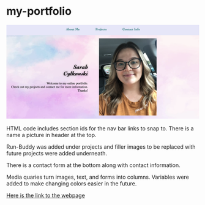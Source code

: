 # my-portfolio
 <img src="assets/images/screen-shot.png" alt="image of Sarah smiling in a beautiful landscape" width="1206" />

HTML code includes section ids for the nav bar links to snap to.  There is a name a picture in header at the top.  

Run-Buddy was added under projects and filler images to be replaced with future projects were added underneath.

There is a contact form at the bottom along with contact information.

Media quaries turn images, text, and forms into columns.  Variables were added to make changing colors easier in the future.

<a href="https://sacylkowski.github.io/my-portfolio/">Here is the link to the webpage</a>
